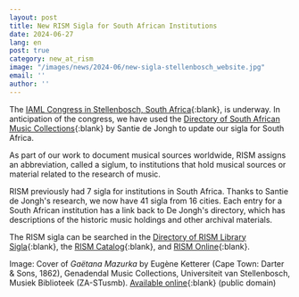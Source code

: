 ```yaml
---
layout: post
title: New RISM Sigla for South African Institutions
date: 2024-06-27
lang: en
post: true
category: new_at_rism
image: "/images/news/2024-06/new-sigla-stellenbosch_website.jpg"
email: ''
author: ''
---
```


The [IAML Congress in Stellenbosch, South Africa](/events/2024/06/06/rism-at-iaml-congress-stellenbosch.html){:blank}, is underway. In anticipation of the congress, we have used the [Directory of South African Music Collections](https://libguides.sun.ac.za/c.php?g=742957&p=5316110){:blank} by Santie de Jongh to update our sigla for South Africa.

As part of our work to document musical sources worldwide, RISM assigns an abbreviation, called a siglum, to institutions that hold musical sources or material related to the research of music. 

RISM previously had 7 sigla for institutions in South Africa. Thanks to Santie de Jongh's research, we now have 41 sigla from 16 cities. Each entry for a South African institution has a link back to De Jongh's directory, which has descriptions of the historic music holdings and other archival materials. 

The RISM sigla can be searched in the [Directory of RISM Library Sigla](https://rism.info/community/sigla.html){:blank}, the [RISM Catalog](https://opac.rism.info/index.php?id=4){:blank}, and [RISM Online](https://rism.online/search?q=ZA-*&mode=institutions&page=1&rows=20){:blank}. 

Image: Cover of _Gaëtana Mazurka_ by Eugène Ketterer (Cape Town: Darter & Sons, 1862), Genadendal Music Collections, Universiteit van Stellenbosch, Musiek Biblioteek (ZA-STusmb). [Available online](https://digital.lib.sun.ac.za/handle/10019.2/19493){:blank} (public domain)  
